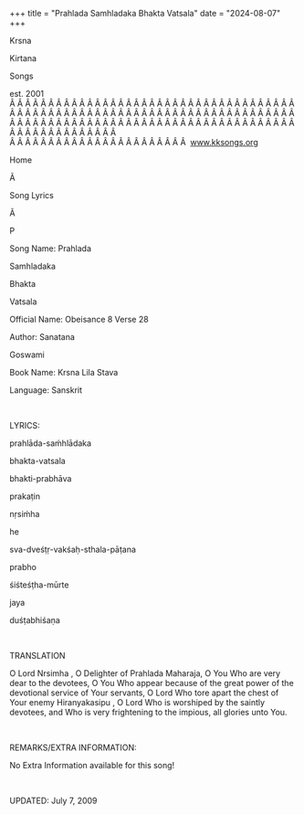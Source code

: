 +++ 
title = "Prahlada Samhladaka Bhakta Vatsala"
date = "2024-08-07"
+++

Krsna
 
Kirtana
 
Songs

est. 2001
Â Â Â Â Â Â Â Â Â Â Â Â Â Â Â Â Â Â Â Â Â Â Â Â Â Â Â Â Â Â Â Â Â Â Â Â Â Â Â Â Â Â Â Â Â Â Â Â Â Â Â Â Â Â Â Â Â Â Â Â Â Â Â Â Â Â Â Â Â Â Â Â Â Â Â Â Â Â Â Â Â Â Â Â Â Â Â Â Â Â Â Â Â Â Â Â Â Â Â Â Â Â Â Â Â Â Â Â Â Â Â Â Â Â Â Â Â Â Â Â Â Â Â Â Â  
Â Â Â Â Â Â Â Â Â Â Â Â Â Â Â Â Â Â Â Â Â Â Â  
www.kksongs.org








Home
 
Ã 
 
Song Lyrics
 
Ã 
 
P


Song Name: 
Prahlada


Samhladaka
 
Bhakta
 
Vatsala


Official Name: Obeisance 8 Verse 28


Author: 
Sanatana
 
Goswami


Book Name: 
Krsna Lila 
Stava


Language: 
Sanskrit




 


LYRICS:


prahlāda-saḿhlādaka
 
bhakta-vatsala


bhakti-prabhāva
 
prakaṭin
 
nṛsiḿha

he


sva-dveśṭṛ-vakśaḥ-sthala-pāṭana
 
prabho


śiśteśṭha-mūrte
 
jaya
 
duśṭabhiśaṇa


 


TRANSLATION


O Lord 
Nrsimha
, O Delighter of 
Prahlada
 Maharaja, O You Who are very dear to the devotees,
O You Who appear because of the great power of the devotional service of Your
servants, O Lord Who tore apart the chest of Your enemy 
Hiranyakasipu
,
O Lord Who is worshiped by the saintly devotees, and Who is very frightening to
the impious, all glories unto You.


 


REMARKS/EXTRA INFORMATION:


No Extra Information available for this song!


 


UPDATED:
 July 7, 2009